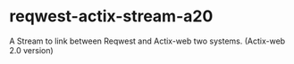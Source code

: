 # reqwest-actix-stream-a20
A Stream to link between Reqwest and Actix-web two systems. (Actix-web 2.0 version)
